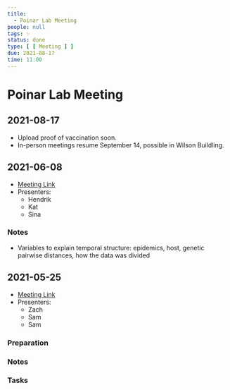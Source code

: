 ```yaml
---
title:
  - Poinar Lab Meeting
people: null
tags: ✨
status: done
type: [ [ Meeting ] ]
due: 2021-08-17
time: 11:00
---
```


# Poinar Lab Meeting

## 2021-08-17

- Upload proof of vaccination soon.
- In-person meetings resume September 14, possible in Wilson Buildling.

## 2021-06-08

- [Meeting Link](https://us02web.zoom.us/j/89491347594?pwd=amxXdUxweFRPUFR0TnR6MXFncEhLQT09)
- Presenters:
	- Hendrik
	- Kat
	- Sina
	
### Notes

- Variables to explain temporal structure: epidemics, host, genetic pairwise distances, how the data was divided


## 2021-05-25

- [Meeting Link](https://us02web.zoom.us/j/82974694397?pwd=anp0LzJPNTlnVUJxTjFsWEdZTFM2UT09)
- Presenters:
	- Zach
	- Sam
	- Sam

### Preparation

### Notes

### Tasks
